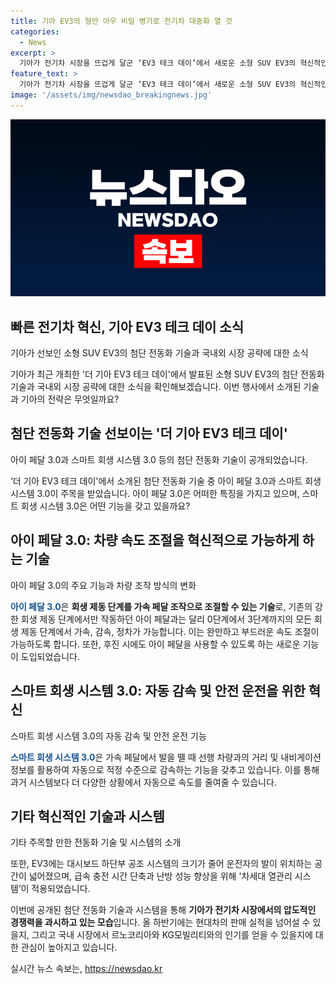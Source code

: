 ```yaml
---
title: 기아 EV3의 형만 아우 비밀 병기로 전기차 대중화 열 것
categories:
  - News
excerpt: >
  기아가 전기차 시장을 뜨겁게 달군 ‘EV3 테크 데이’에서 새로운 소형 SUV EV3의 혁신적인 특징이 공개됐다. ‘아이 페달 3.0’과 ‘스마트 회생 시스템 3.0’ 등의 첨단 기술로 주목받는 EV3는 국내를 시작으로 올해 내년 해외 시장을 공략할 예정이다. 이번 행사에서는 현대차그룹이 보유한 기술을 접목한 혁신적인 기능들이 소개되었으며 대다수의 연구원들이 참여한 만큼 특히 주목 받았다. EV3의 외관 디자인과 성능의 조화로 소비자들에게 만족을 안겨줄 것으로 기대된다.
feature_text: >
  기아가 전기차 시장을 뜨겁게 달군 ‘EV3 테크 데이’에서 새로운 소형 SUV EV3의 혁신적인 특징이 공개됐다. ‘아이 페달 3.0’과 ‘스마트 회생 시스템 3.0’ 등의 첨단 기술로 주목받는 EV3는 국내를 시작으로 올해 내년 해외 시장을 공략할 예정이다. 이번 행사에서는 현대차그룹이 보유한 기술을 접목한 혁신적인 기능들이 소개되었으며 대다수의 연구원들이 참여한 만큼 특히 주목 받았다. EV3의 외관 디자인과 성능의 조화로 소비자들에게 만족을 안겨줄 것으로 기대된다.
image: '/assets/img/newsdao_breakingnews.jpg'
---
```


<p><img src="/assets/img/newsdao_breakingnews.jpg" alt="pcversion 속보" /></p>

<h2 data-ke-size="size26">빠른 전기차 혁신, 기아 EV3 테크 데이 소식</h2>

<p data-ke-size="size16">기아가 선보인 소형 SUV EV3의 첨단 전동화 기술과 국내외 시장 공략에 대한 소식</p>

<p>기아가 최근 개최한 '더 기아 EV3 테크 데이'에서 발표된 소형 SUV EV3의 첨단 전동화 기술과 국내외 시장 공략에 대한 소식을 확인해보겠습니다. 이번 행사에서 소개된 기술과 기아의 전략은 무엇일까요?</p>

<h2 data-ke-size="size24">첨단 전동화 기술 선보이는 '더 기아 EV3 테크 데이'</h2>

<p data-ke-size="size16">아이 페달 3.0과 스마트 회생 시스템 3.0 등의 첨단 전동화 기술이 공개되었습니다.</p>

<p>‘더 기아 EV3 테크 데이'에서 소개된 첨단 전동화 기술 중 아이 페달 3.0과 스마트 회생 시스템 3.0이 주목을 받았습니다. 아이 페달 3.0은 어떠한 특징을 가지고 있으며, 스마트 회생 시스템 3.0은 어떤 기능을 갖고 있을까요?</p>

<h2 data-ke-size="size24">아이 페달 3.0: 차량 속도 조절을 혁신적으로 가능하게 하는 기술</h2>

<p data-ke-size="size16">아이 페달 3.0의 주요 기능과 차량 조작 방식의 변화</p>

<p><b><span style="color: #1a5490;">아이 페달 3.0</span></b>은 <b>회생 제동 단계를 가속 페달 조작으로 조절할 수 있는 기술</b>로, 기존의 강한 회생 제동 단계에서만 작동하던 아이 페달과는 달리 0단계에서 3단계까지의 모든 회생 제동 단계에서 가속, 감속, 정차가 가능합니다. 이는 완만하고 부드러운 속도 조절이 가능하도록 합니다. 또한, 후진 시에도 아이 페달을 사용할 수 있도록 하는 새로운 기능이 도입되었습니다.</p>

<h2 data-ke-size="size24">스마트 회생 시스템 3.0: 자동 감속 및 안전 운전을 위한 혁신</h2>

<p data-ke-size="size16">스마트 회생 시스템 3.0의 자동 감속 및 안전 운전 기능</p>

<p><b><span style="color: #1a5490;">스마트 회생 시스템 3.0</span></b>은 가속 페달에서 발을 뗄 때 선행 차량과의 거리 및 내비게이션 정보를 활용하여 자동으로 적정 수준으로 감속하는 기능을 갖추고 있습니다. 이를 통해 과거 시스템보다 더 다양한 상황에서 자동으로 속도를 줄여줄 수 있습니다.</p>

<h2 data-ke-size="size24">기타 혁신적인 기술과 시스템</h2>

<p data-ke-size="size16">기타 주목할 만한 전동화 기술 및 시스템의 소개</p>

<p>또한, EV3에는 대시보드 하단부 공조 시스템의 크기가 줄어 운전자의 발이 위치하는 공간이 넓어졌으며, 급속 충전 시간 단축과 난방 성능 향상을 위해 '차세대 열관리 시스템’이 적용되었습니다.</p>

<p>이번에 공개된 첨단 전동화 기술과 시스템을 통해 <b>기아가 전기차 시장에서의 압도적인 경쟁력을 과시하고 있는 모습</b>입니다. 올 하반기에는 현대차의 판매 실적을 넘어설 수 있을지, 그리고 국내 시장에서 르노코리아와 KG모빌리티와의 인기를 얻을 수 있을지에 대한 관심이 높아지고 있습니다.</p>
실시간 뉴스 속보는, <a href="https://newsdao.kr" rel="dofollow">https://newsdao.kr</a>


